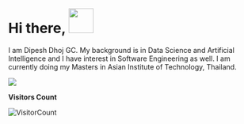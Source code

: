 # Hi there, <img src="https://media0.giphy.com/media/nhXU7eJ8cbgUECXpnP/200w.webp?cid=ecf05e470sp46cc426gqf0687fh09lh1pnitx5fad35zdryi&rid=200w.webp&ct=s" width="50"> 
I am Dipesh Dhoj GC. My background is in Data Science and Artificial Intelligence and I have interest in Software Engineering as well. I am currently doing my Masters in Asian Institute of Technology, Thailand. 
<!--
**1dipesh/1dipesh** is a ✨ _special_ ✨ repository because its `README.md` (this file) appears on your GitHub profile.

Here are some ideas to get you started:

- 🔭 I’m currently working on ...
- 🌱 I’m currently learning ...
- 👯 I’m looking to collaborate on ...
- 🤔 I’m looking for help with ...
- 💬 Ask me about ...
- 📫 How to reach me: ...
- 😄 Pronouns: ...
- ⚡ Fun fact: ...
-->

<img src="https://github-readme-stats.vercel.app/api?username=1dipesh&&show_icons=true&theme=radical&bg_color=30,0d0d0d,191919&title_color=fff&text_color=fff&icon_color=79ff97">

**Visitors Count**

![VisitorCount](https://profile-counter.glitch.me/{1dipesh}/count.svg)
